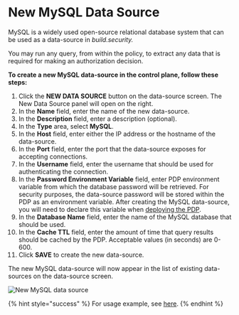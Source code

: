 # New MySQL Data Source

MySQL is a widely used open-source relational database system that can be used as a data-source in _build.security._

You may run any query, from within the policy, to extract any data that is required for making an authorization decision.

**To create a new MySQL data-source in the control plane, follow these steps:**

1. Click the **NEW DATA SOURCE** button on the data-source screen. The New Data Source panel will open on the right.
2. In the **Name** field, enter the name of the new data-source.
3. In the **Description** field, enter a description \(optional\).
4. In the **Type** area, select **MySQL**.
5. In the **Host** field, enter either the IP address or the hostname of the data-source.
6. In the **Port** field, enter the port that the data-source exposes for accepting connections.
7. In the **Username** field, enter the username that should be used for authenticating the connection.
8. In the **Password Environment Variable** field, enter PDP environment variable from which the database password will be retrieved. For security purposes, the data-source password will be stored within the PDP as an environment variable. After creating the MySQL data-source, you will need to declare this variable when [deploying the PDP](../policy-decision-points-pdp/pdp-deployments.md).
9. In the **Database Name** field, enter the name of the MySQL database that should be used.
10. In the **Cache TTL** field, enter the amount of time that query results should be cached by the PDP. Acceptable values \(in seconds\) are 0-600.
11. Click **SAVE** to create the new data-source.

The new MySQL data-source will now appear in the list of existing data-sources on the data-source screen.

![New MySQL data source](https://files.readme.io/1c3c0a3-Screen_Shot_2021-03-08_at_11.47.34.png)

{% hint style="success" %}
For usage example, see [here](../library/built-in-functions/build.query_raw/mysql.md).
{% endhint %}

